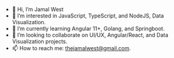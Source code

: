 - 👋 Hi, I’m Jamal West
- 👀 I’m interested in JavaScript, TypeScript, and NodeJS, Data Visualization.
- 🌱 I’m currently learning Angular 11+, Golang, and Springboot.
- 💞️ I’m looking to collaborate on UI/UX, Angular/React, and Data Visualization projects.
- 📫 How to reach me: thejamalwest@gmail.com.
<!---
JWest2323/JWest2323 is a ✨ special ✨ repository because its `README.md` (this file) appears on your GitHub profile.
You can click the Preview link to take a look at your changes.
--->
